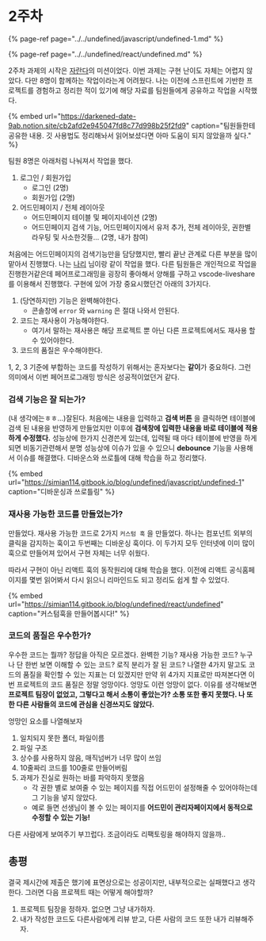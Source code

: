 # 2주차

{% page-ref page="../../undefined/javascript/undefined-1.md" %}

{% page-ref page="../../undefined/react/undefined.md" %}

2주차 과제의 시작은 [자란다](https://jaranda.kr/)의 미션이었다.‌ 이번 과제는 구현 난이도 자체는 어렵지 않았다. 다만 8명이 함께하는 작업이라는게 어려웠다. 나는 이전에 스프린트에 기반한 프로젝트를 경험하고 정리한 적이 있기에 해당 자료를 팀원들에게 공유하고 작업을 시작했다.

{% embed url="https://darkened-date-9ab.notion.site/cb2afd2e945047fd8c77d998b25f2fd9" caption="팀원들한테 공유한 내용. 깃 사용법도 정리해놔서 읽어보셨다면 아마 도움이 되지 않았을까 싶다." %}

팀원 8명은 아래처럼 나눠져서 작업을 했다.

1. 로그인 / 회원가입
   * 로그인 \(2명\)
   * 회원가입 \(2명\)
2. 어드민페이지 / 전체 레이아웃
   * 어드민페이지 테이블 및 페이지네이션 \(2명\)
   * 어드민페이지 검색 기능, 어드민페이지에서 유저 추가, 전체 레이아웃, 권한별 라우팅 및 사소한것들... \(2명, 내가 참여\) 

처음에는 어드민페이지의 검색기능만을 담당했지만, 빨리 끝난 관계로 다른 부분을 많이 맡아서 진행했다. 나는 [나리](https://shu-shu-bear.tistory.com/) 님이랑 같이 작업을 했다. 다른 팀원들은 개인적으로 작업을 진행한거같은데 페어프로그래밍을 굉장히 좋아해서 양해를 구하고 vscode-liveshare 를 이용해서 진행했다. 구현에 있어 가장 중요시했던건 아래의 3가지다.

1. \(당연하지만\) 기능은 완벽해야한다.
   * 콘솔창에 `error` 와 `warning` 은 절대 나와서 안된다.
2. 코드는 재사용이 가능해야한다.
   * 여기서 말하는 재사용은 해당 프로젝트 뿐 아닌 다른 프로젝트에서도 재사용 할 수 있어야한다.
3. 코드의 품질은 우수해야한다.

1, 2, 3 기준에 부합하는 코드를 작성하기 위해서는 혼자보다는 **같이**가 중요하다. 그런 의미에서 이번 페어프로그래밍 방식은 성공적이었던거 같다.

### 검색 기능은 잘 되는가?

\(내 생각에는ㅎㅎ...\)잘된다. 처음에는 내용을 입력하고 **검색 버튼** 을 클릭하면 테이블에 검색 된 내용을 반영하게 만들었지만 이후에 **검색창에 입력한 내용을 바로 테이블에 적용하게 수정했다.** 성능상에 한가지 신경쓴게 있는데, 입력될 때 마다 테이블에 반영을 하게 되면 비동기관련해서 분명 성능상에 이슈가 있을 수 있으니 **debounce** 기능을 사용해서 이슈를 해결했다. 디바운스와 쓰로틀에 대해 학습을 하고 정리했다.

{% embed url="https://simian114.gitbook.io/blog/undefined/javascript/undefined-1" caption="디바운싱과 쓰로틀링" %}

### 재사용 가능한 코드를 만들었는가?

만들었다. 재사용 가능한 코드로 2가지 `커스텀 훅` 을 만들었다. 하나는 컴포넌트 외부의 클릭을 감지하는 훅이고 두번째는 디바운싱 훅이다. 이 두가지 모두 인터넷에 이미 많이 훅으로 만들어져 있어서 구현 자체는 너무 쉬웠다.

따라서 구현이 아닌 리액트 훅의 동작원리에 대해 학습을 했다. 이전에 리액트 공식홈페이지를 몇번 읽어봐서 다시 읽으니 리마인드도 되고 정리도 쉽게 할 수 있었다.

{% embed url="https://simian114.gitbook.io/blog/undefined/react/undefined" caption="커스텀훅을 만들어봅시다!" %}

### 코드의 품질은 우수한가?

우수한 코드는 뭘까? 정답을 아직은 모르겠다. 완벽한 기능? 재사용 가능한 코드? 누구나 단 한번 보면 이해할 수 있는 코드? 로직 분리가 잘 된 코드? 나열한 4가지 말고도 코드의 품질을 확인할 수 있는 지표는 더 있겠지만 만약 위 4가지 지표로만 따져본다면 이번 프로젝트의 코드 품질은 정말 엉망이다. 엉망도 이런 엉망이 없다. 이유를 생각해보면 **프로젝트 팀장이 없었고, 그렇다고 해서 소통이 좋았는가? 소통 또한 좋지 못했다. 나 또한 다른 사람들의 코드에 관심을 신경쓰지도 않았다.**

엉망인 요소를 나열해보자

1. 일치되지 못한 폴더, 파일이름
2. 파일 구조
3. 상수를 사용하지 않음, 매직넘버가 너무 많이 쓰임
4. 10줄짜리 코드를 100줄로 만들어버림
5. 과제가 진실로 원하는 바를 파악하지 못했음
   * 각 권한 별로 보여줄 수 있는 페이지를 직접 어드민이 설정해줄 수 있어야하는데 그 기능을 넣지 않았다.
   * 예로 들면 선생님이 볼 수 있는 페이지를 **어드민이 관리자페이지에서 동적으로 수정할 수 있는 기능!**

다른 사람에게 보여주기 부끄럽다. 조금이라도 리팩토링을 해야하지 않을까..

## 총평

결국 제시간에 제출은 했기에 표면상으로는 성공이지만, 내부적으로는 실패했다고 생각한다. 그러면 다음 프로젝트 때는 어떻게 해야할까?

1. 프로젝트 팀장을 정하자. 없으면 그냥 내가하자.
2. 내가 작성한 코드도 다른사람에게 리뷰 받고, 다른 사람의 코드 또한 내가 리뷰해주자.

